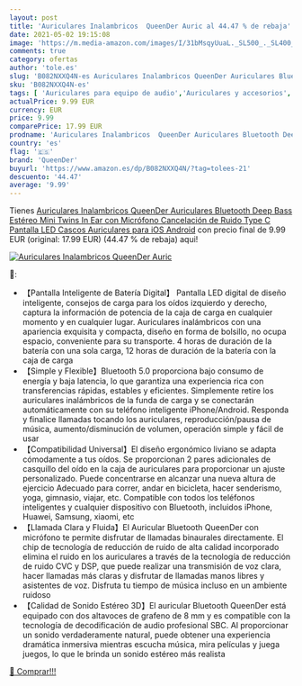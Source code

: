 ```yaml
---
layout: post
title: 'Auriculares Inalambricos  QueenDer Auric al 44.47 % de rebaja'
date: 2021-05-02 19:15:08
image: 'https://m.media-amazon.com/images/I/31bMsqyUuaL._SL500_._SL400_.jpg'
comments: true
category: ofertas
author: 'tole.es'
slug: 'B082NXXQ4N-es Auriculares Inalambricos QueenDer Auriculares Bluetooth...'
sku: 'B082NXXQ4N-es'
tags: [ 'Auriculares para equipo de audio','Auriculares y accesorios','Electrónica','android','queender', ]
actualPrice: 9.99 EUR
currency: EUR
price: 9.99
comparePrice: 17.99 EUR
prodname: 'Auriculares Inalambricos  QueenDer Auriculares Bluetooth Deep Bass Estéreo Mini Twins In Ear con Micrófono Cancelación de Ruido  Type C  Pantalla LED Cascos Auriculares para iOS Android'
country: 'es'
flag: '🇪🇸'
brand: 'QueenDer'
buyurl: 'https://www.amazon.es/dp/B082NXXQ4N/?tag=tolees-21'
descuento: '44.47'
average: '9.99'
---
```


Tienes [Auriculares Inalambricos  QueenDer Auriculares Bluetooth Deep Bass Estéreo Mini Twins In Ear con Micrófono Cancelación de Ruido  Type C  Pantalla LED Cascos Auriculares para iOS Android](https://www.amazon.es/dp/B082NXXQ4N/?tag=tolees-21) con precio final de  9.99 EUR (original: 17.99 EUR) (44.47 %  de rebaja) aqui!

[![Auriculares Inalambricos  QueenDer Auric](https://m.media-amazon.com/images/I/31bMsqyUuaL._SL500_._SL400_.jpg)](https://www.amazon.es/dp/B082NXXQ4N/?tag=tolees-21)

🔎:

- 【Pantalla Inteligente de Batería Digital】 Pantalla LED digital de diseño inteligente, consejos de carga para los oídos izquierdo y derecho, captura la información de potencia de la caja de carga en cualquier momento y en cualquier lugar. Auriculares inalámbricos con una apariencia exquisita y compacta, diseño en forma de bolsillo, no ocupa espacio, conveniente para su transporte. 4 horas de duración de la batería con una sola carga, 12 horas de duración de la batería con la caja de carga
- 【Simple y Flexible】Bluetooth 5.0 proporciona bajo consumo de energía y baja latencia, lo que garantiza una experiencia rica con transferencias rápidas, estables y eficientes. Simplemente retire los auriculares inalámbricos de la funda de carga y se conectarán automáticamente con su teléfono inteligente iPhone/Android. Responda y finalice llamadas tocando los auriculares, reproducción/pausa de música, aumento/disminución de volumen, operación simple y fácil de usar
- 【Compatibilidad Universal】El diseño ergonómico liviano se adapta cómodamente a tus oídos. Se proporcionan 2 pares adicionales de casquillo del oído en la caja de auriculares para proporcionar un ajuste personalizado. Puede concentrarse en alcanzar una nueva altura de ejercicio Adecuado para correr, andar en bicicleta, hacer senderismo, yoga, gimnasio, viajar, etc. Compatible con todos los teléfonos inteligentes y cualquier dispositivo con Bluetooth, incluidos iPhone, Huawei, Samsung, xiaomi, etc
- 【Llamada Clara y Fluida】El Auricular Bluetooth QueenDer con micrófono te permite disfrutar de llamadas binaurales directamente. El chip de tecnología de reducción de ruido de alta calidad incorporado elimina el ruido en los auriculares a través de la tecnología de reducción de ruido CVC y DSP, que puede realizar una transmisión de voz clara, hacer llamadas más claras y disfrutar de llamadas manos libres y asistentes de voz. Disfruta tu tiempo de música incluso en un ambiente ruidoso
- 【Calidad de Sonido Estéreo 3D】El auricular Bluetooth QueenDer está equipado con dos altavoces de grafeno de 8 mm y es compatible con la tecnología de decodificación de audio profesional SBC. Al proporcionar un sonido verdaderamente natural, puede obtener una experiencia dramática inmersiva mientras escucha música, mira películas y juega juegos, lo que le brinda un sonido estéreo más realista

[🛒 Comprar!!!](https://www.amazon.es/dp/B082NXXQ4N/?tag=tolees-21)
